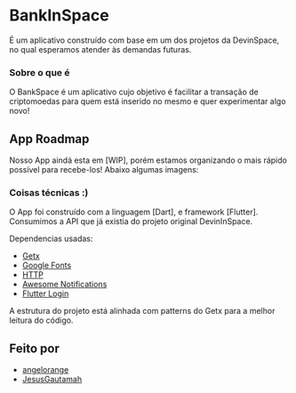 # BankInSpace

É um aplicativo construído com base em um dos projetos da DevinSpace, no qual esperamos atender às demandas futuras.
### Sobre o que é
O BankSpace é um aplicativo cujo objetivo é facilitar a transação de criptomoedas para quem está inserido no mesmo e quer experimentar algo novo!
## App Roadmap
  Nosso App aindá esta em [WIP], porém estamos organizando o mais rápido possível para recebe-los!
  Abaixo algumas imagens:

### Coisas técnicas :)
 O App foi construído com a linguagem [Dart], e framework [Flutter].
 Consumimos a API que já existia do projeto original DevinInSpace.
 
 Dependencias usadas:
 - [Getx](https://pub.dev/packages/get)
 - [Google Fonts](https://pub.dev/packages/google_fonts)
 - [HTTP](https://pub.dev/packages/http)
 - [Awesome Notifications](https://pub.dev/packages/awesome_notifications)
 - [Flutter Login](https://pub.dev/packages/flutter_login)

 A estrutura do projeto está alinhada com patterns do Getx para a melhor leitura do código.
## Feito por
 - [angelorange](https://github.com/angelorange)
 - [JesusGautamah](https://github.com/JesusGautamah)
